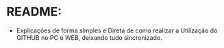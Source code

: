 # README:

- Explicações de forma simples e Direta de como realizar a Utilização do GITHUB no PC e WEB, deixando tudo sincronizado.
